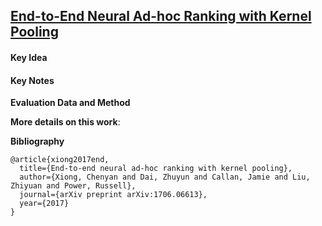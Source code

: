 ## [End-to-End Neural Ad-hoc Ranking with Kernel Pooling](http://www.cs.cmu.edu/~cx/papers/K-NRM.pdf)

<p align="justify">
<p align="justify">

#### Key Idea

<p align="justify">
<p align="justify">

#### Key Notes

<p align="justify">
<p align="justify">
  
**Evaluation Data and Method**

<p align="justify">
<p align="justify">

**More details on this work**:


**Bibliography**
```
@article{xiong2017end,
  title={End-to-end neural ad-hoc ranking with kernel pooling},
  author={Xiong, Chenyan and Dai, Zhuyun and Callan, Jamie and Liu, Zhiyuan and Power, Russell},
  journal={arXiv preprint arXiv:1706.06613},
  year={2017}
}
```

